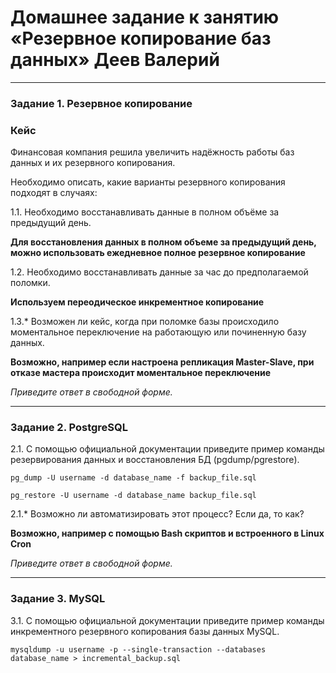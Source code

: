 # Домашнее задание к занятию «Резервное копирование баз данных» Деев Валерий

---

### Задание 1. Резервное копирование

### Кейс
Финансовая компания решила увеличить надёжность работы баз данных и их резервного копирования. 

Необходимо описать, какие варианты резервного копирования подходят в случаях: 

1.1. Необходимо восстанавливать данные в полном объёме за предыдущий день.

**Для восстановления данных в полном объеме за предыдущий день, можно использовать ежедневное полное резервное копирование** 

1.2. Необходимо восстанавливать данные за час до предполагаемой поломки.

**Используем переодическое инкрементное копирование**

1.3.* Возможен ли кейс, когда при поломке базы происходило моментальное переключение на работающую или починенную базу данных.

**Возможно, например если настроена репликация Master-Slave, при отказе мастера происходит моментальное переключение**

*Приведите ответ в свободной форме.*

---

### Задание 2. PostgreSQL

2.1. С помощью официальной документации приведите пример команды резервирования данных и восстановления БД (pgdump/pgrestore).

`pg_dump -U username -d database_name -f backup_file.sql`

`pg_restore -U username -d database_name backup_file.sql`


2.1.* Возможно ли автоматизировать этот процесс? Если да, то как?

**Возможно, например с помощью Bash скриптов и встроенного в Linux Cron**

*Приведите ответ в свободной форме.*

---

### Задание 3. MySQL

3.1. С помощью официальной документации приведите пример команды инкрементного резервного копирования базы данных MySQL. 

`mysqldump -u username -p --single-transaction --databases database_name > incremental_backup.sql`
